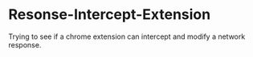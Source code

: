 # Resonse-Intercept-Extension
Trying to see if a chrome extension can intercept and modify a network response.
